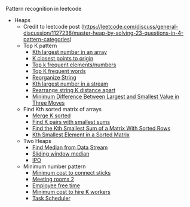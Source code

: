 Pattern recognition in leetcode

* Heaps
    * Credit to leetcode post (https://leetcode.com/discuss/general-discussion/1127238/master-heap-by-solving-23-questions-in-4-pattern-categories) 
    * Top K pattern
        * [Kth largest number in an array](https://leetcode.com/problems/kth-largest-element-in-an-array/)
        * [K closest points to origin](https://leetcode.com/problems/k-closest-points-to-origin)
        * [Top k frequent elements/numbers](https://leetcode.com/problems/top-k-frequent-elements/)
        * [Top K frequent words](https://leetcode.com/problems/top-k-frequent-words)
        * [Reorganize String](https://leetcode.com/problems/reorganize-string/)
        * [Kth largest number in a stream](https://leetcode.com/problems/kth-largest-element-in-a-stream/)
        * [Rearrange string K distance apart](https://leetcode.com/problems/rearrange-string-k-distance-apart)
        * [Minimum Difference Between Largest and Smallest Value in Three Moves](https://leetcode.com/problems/minimum-difference-between-largest-and-smallest-value-in-three-moves)
    * Find Kth sorted matrix of arrays
        * [Merge K sorted](https://leetcode.com/problems/merge-k-sorted-lists)
        * [Find K pairs with smallest sums](https://leetcode.com/problems/find-k-pairs-with-smallest-sums/)
        * [Find the Kth Smallest Sum of a Matrix With Sorted Rows](https://leetcode.com/problems/find-the-kth-smallest-sum-of-a-matrix-with-sorted-rows/)
        * [Kth Smallest Element in a Sorted Matrix](https://leetcode.com/problems/kth-smallest-element-in-a-sorted-matrix/)
    * Two Heaps
        * [Find Median from Data Stream](https://leetcode.com/problems/find-median-from-data-stream/)
        * [Sliding window median](https://leetcode.com/problems/sliding-window-median)
        * [IPO](https://leetcode.com/problems/ipo)
    * Minimum number pattern
        * [Minimum cost to connect sticks](https://leetcode.com/problems/minimum-cost-to-connect-sticks)
        * [Meeting rooms 2](https://leetcode.com/problems/meeting-rooms-ii)
        * [Employee free time](https://leetcode.com/problems/employee-free-time)
        * [Minimum cost to hire K workers](https://leetcode.com/problems/minimum-cost-to-hire-k-workers)
        * [Task Scheduler](https://leetcode.com/problems/task-scheduler/description/)